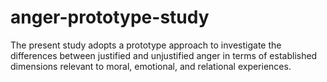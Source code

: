 # anger-prototype-study
The present study adopts a prototype approach to investigate the differences between justified and unjustified anger in terms of established dimensions relevant to moral, emotional, and relational experiences. 
